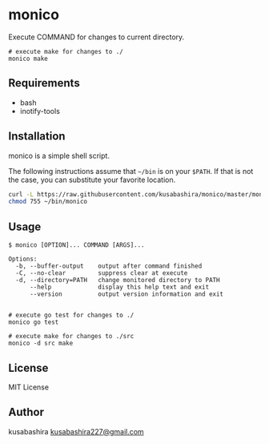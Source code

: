 monico
======

Execute COMMAND for changes to current directory.

```
# execute make for changes to ./
monico make
```

Requirements
-----------

- bash
- inotify-tools

Installation
------------

monico is a simple shell script.

The following instructions assume that `~/bin` is on your `$PATH`.
If that is not the case, you can substitute your favorite location.

```sh
curl -L https://raw.githubusercontent.com/kusabashira/monico/master/monico > ~/bin/monico
chmod 755 ~/bin/monico
```

Usage
-----

```
$ monico [OPTION]... COMMAND [ARGS]...

Options:
  -b, --buffer-output    output after command finished
  -C, --no-clear         suppress clear at execute
  -d, --directory=PATH   change monitored directory to PATH
      --help             display this help text and exit
      --version          output version information and exit


# execute go test for changes to ./
monico go test

# execute make for changes to ./src
monico -d src make
```

License
-------

MIT License

Author
------

kusabashira <kusabashira227@gmail.com>
